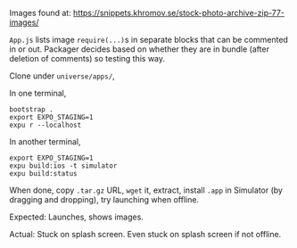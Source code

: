 Images found at: https://snippets.khromov.se/stock-photo-archive-zip-77-images/

`App.js` lists image `require(...)`s in separate blocks that can be commented in
or out. Packager decides based on whether they are in bundle (after deletion of
comments) so testing this way.

Clone under `universe/apps/`,

In one terminal,
```
bootstrap .
export EXPO_STAGING=1
expu r --localhost
```

In another terminal,
```
export EXPO_STAGING=1
expu build:ios -t simulator
expu build:status
```

When done, copy `.tar.gz` URL, `wget` it, extract, install `.app` in Simulator (by dragging and dropping), try launching when offline.

Expected: Launches, shows images.

Actual: Stuck on splash screen. Even stuck on splash screen if not offline.
